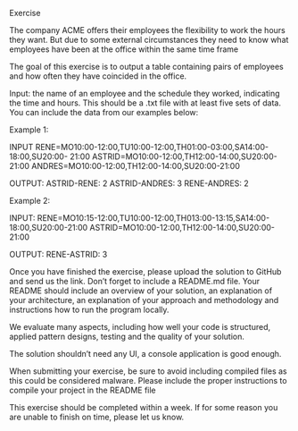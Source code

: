 Exercise

The company ACME offers their employees the flexibility to work the hours they want. But due to some external circumstances they need to know what employees have been at the office within the same time frame

The goal of this exercise is to output a table containing pairs of employees and how often they have coincided in the office.

Input: the name of an employee and the schedule they worked, indicating the time and hours. This should be a .txt file with at least five sets of data. You can include the data from our examples below:

Example 1:

INPUT
RENE=MO10:00-12:00,TU10:00-12:00,TH01:00-03:00,SA14:00-18:00,SU20:00- 21:00
ASTRID=MO10:00-12:00,TH12:00-14:00,SU20:00-21:00
ANDRES=MO10:00-12:00,TH12:00-14:00,SU20:00-21:00


OUTPUT:
ASTRID-RENE: 2
ASTRID-ANDRES: 3
RENE-ANDRES: 2

Example 2:

INPUT:
RENE=MO10:15-12:00,TU10:00-12:00,TH013:00-13:15,SA14:00-18:00,SU20:00-21:00
ASTRID=MO10:00-12:00,TH12:00-14:00,SU20:00-21:00

OUTPUT:
RENE-ASTRID: 3

Once you have finished the exercise, please upload the solution to GitHub and send us the link. Don’t forget to include a README.md file. Your README should include an overview of your solution, an explanation of your architecture, an explanation of your approach and methodology and instructions how to run the program locally.

We evaluate many aspects, including how well your code is structured, applied pattern designs, testing and the quality of your solution.

The solution shouldn’t need any UI, a console application is good enough.

When submitting your exercise, be sure to avoid including compiled files as this could be considered malware. Please include the proper instructions to compile your project in the README file

This exercise should be completed within a week. If for some reason you are unable to finish on time, please let us know.